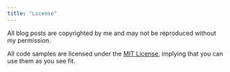 ```yaml
---
title: "License"
---
```


All blog posts are copyrighted by me and may not be reproduced without my permission. 
 
All code samples are licensed under the [MIT License](http://opensource.org/licenses/MIT), implying that you can use 
them as you see fit.
